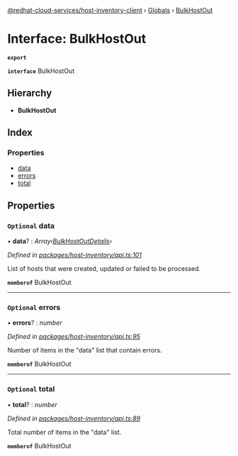 [@redhat-cloud-services/host-inventory-client](../README.md) › [Globals](../globals.md) › [BulkHostOut](bulkhostout.md)

# Interface: BulkHostOut

**`export`** 

**`interface`** BulkHostOut

## Hierarchy

* **BulkHostOut**

## Index

### Properties

* [data](bulkhostout.md#optional-data)
* [errors](bulkhostout.md#optional-errors)
* [total](bulkhostout.md#optional-total)

## Properties

### `Optional` data

• **data**? : *Array‹[BulkHostOutDetails](bulkhostoutdetails.md)›*

*Defined in [packages/host-inventory/api.ts:101](https://github.com/Hyperkid123/javascript-clients/blob/master/packages/host-inventory/api.ts#L101)*

List of hosts that were created, updated or failed to be processed.

**`memberof`** BulkHostOut

___

### `Optional` errors

• **errors**? : *number*

*Defined in [packages/host-inventory/api.ts:95](https://github.com/Hyperkid123/javascript-clients/blob/master/packages/host-inventory/api.ts#L95)*

Number of items in the \"data\" list that contain errors.

**`memberof`** BulkHostOut

___

### `Optional` total

• **total**? : *number*

*Defined in [packages/host-inventory/api.ts:89](https://github.com/Hyperkid123/javascript-clients/blob/master/packages/host-inventory/api.ts#L89)*

Total number of items in the \"data\" list.

**`memberof`** BulkHostOut
